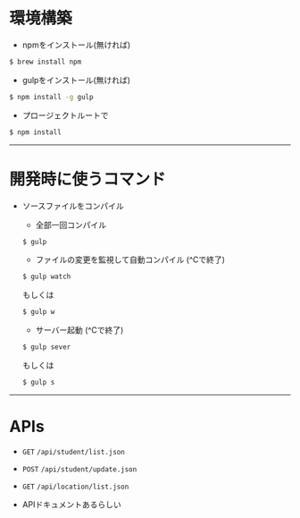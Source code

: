 # 環境構築

- npmをインストール(無ければ)
```sh
$ brew install npm
```

- gulpをインストール(無ければ)
```sh
$ npm install -g gulp
```

- プロージェクトルートで
```sh
$ npm install
```

---

# 開発時に使うコマンド
- ソースファイルをコンパイル
  - 全部一回コンパイル
  ```sh
  $ gulp
  ```

  - ファイルの変更を監視して自動コンパイル (^Cで終了)
  ```sh
  $ gulp watch
  ```
  もしくは
  ```sh
  $ gulp w
  ```

  - サーバー起動 (^Cで終了)
  ```sh
  $ gulp sever
  ```
  もしくは
  ```sh
  $ gulp s
  ```

---

# APIs

- `GET` `/api/student/list.json`
- `POST` `/api/student/update.json`
- `GET` `/api/location/list.json`

- APIドキュメントあるらしい
